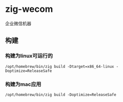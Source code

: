 # zig-wecom
企业微信机器

## 构建
### 构建为linux可运行的
`/opt/homebrew/bin/zig build -Dtarget=x86_64-linux -Doptimize=ReleaseSafe`

### 构建为mac应用
`/opt/homebrew/bin/zig build -Doptimize=ReleaseSafe`


